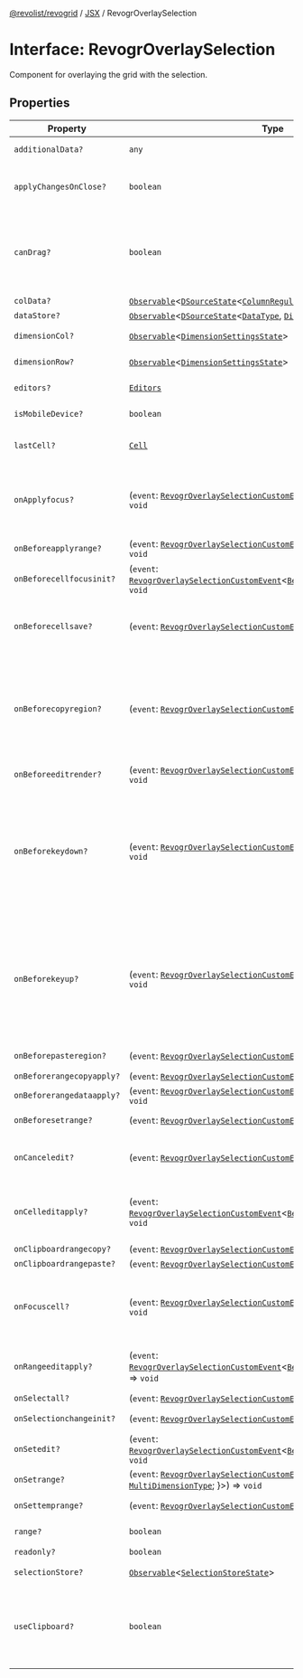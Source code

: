 [@revolist/revogrid](README.md) / [JSX](Namespace.JSX.md) / RevogrOverlaySelection

# Interface: RevogrOverlaySelection

Component for overlaying the grid with the selection.

## Properties

| Property | Type | Description | Defined in |
| ------ | ------ | ------ | ------ |
| `additionalData?` | `any` | Additional data to pass to renderer. | [src/components.d.ts:1856](https://github.com/revolist/revogrid/blob/832a695f4c49c94511535fe3aac75fac9a36ad76/src/components.d.ts#L1856) |
| `applyChangesOnClose?` | `boolean` | If true applys changes when cell closes if not Escape. | [src/components.d.ts:1860](https://github.com/revolist/revogrid/blob/832a695f4c49c94511535fe3aac75fac9a36ad76/src/components.d.ts#L1860) |
| `canDrag?` | `boolean` | Enable revogr-order-editor component (read more in revogr-order-editor component). Allows D&D. | [src/components.d.ts:1864](https://github.com/revolist/revogrid/blob/832a695f4c49c94511535fe3aac75fac9a36ad76/src/components.d.ts#L1864) |
| `colData?` | [`Observable`](TypeAlias.Observable.md)\<[`DSourceState`](TypeAlias.DSourceState.md)\<[`ColumnRegular`](Interface.ColumnRegular.md), [`DimensionCols`](TypeAlias.DimensionCols.md)\>\> | Column data store. | [src/components.d.ts:1868](https://github.com/revolist/revogrid/blob/832a695f4c49c94511535fe3aac75fac9a36ad76/src/components.d.ts#L1868) |
| `dataStore?` | [`Observable`](TypeAlias.Observable.md)\<[`DSourceState`](TypeAlias.DSourceState.md)\<[`DataType`](TypeAlias.DataType.md), [`DimensionRows`](TypeAlias.DimensionRows.md)\>\> | Row data store. | [src/components.d.ts:1872](https://github.com/revolist/revogrid/blob/832a695f4c49c94511535fe3aac75fac9a36ad76/src/components.d.ts#L1872) |
| `dimensionCol?` | [`Observable`](TypeAlias.Observable.md)\<[`DimensionSettingsState`](Interface.DimensionSettingsState.md)\> | Dimension settings X. | [src/components.d.ts:1876](https://github.com/revolist/revogrid/blob/832a695f4c49c94511535fe3aac75fac9a36ad76/src/components.d.ts#L1876) |
| `dimensionRow?` | [`Observable`](TypeAlias.Observable.md)\<[`DimensionSettingsState`](Interface.DimensionSettingsState.md)\> | Dimension settings Y. | [src/components.d.ts:1880](https://github.com/revolist/revogrid/blob/832a695f4c49c94511535fe3aac75fac9a36ad76/src/components.d.ts#L1880) |
| `editors?` | [`Editors`](TypeAlias.Editors.md) | Custom editors register. | [src/components.d.ts:1884](https://github.com/revolist/revogrid/blob/832a695f4c49c94511535fe3aac75fac9a36ad76/src/components.d.ts#L1884) |
| `isMobileDevice?` | `boolean` | Is mobile view mode. | [src/components.d.ts:1888](https://github.com/revolist/revogrid/blob/832a695f4c49c94511535fe3aac75fac9a36ad76/src/components.d.ts#L1888) |
| `lastCell?` | [`Cell`](Interface.Cell.md) | Last real coordinates positions + 1. | [src/components.d.ts:1892](https://github.com/revolist/revogrid/blob/832a695f4c49c94511535fe3aac75fac9a36ad76/src/components.d.ts#L1892) |
| `onApplyfocus?` | (`event`: [`RevogrOverlaySelectionCustomEvent`](Interface.RevogrOverlaySelectionCustomEvent.md)\<[`FocusRenderEvent`](Interface.FocusRenderEvent.md)\>) => `void` | Before cell get focused. To prevent the default behavior of applying the edit data, you can call `e.preventDefault()`. | [src/components.d.ts:1896](https://github.com/revolist/revogrid/blob/832a695f4c49c94511535fe3aac75fac9a36ad76/src/components.d.ts#L1896) |
| `onBeforeapplyrange?` | (`event`: [`RevogrOverlaySelectionCustomEvent`](Interface.RevogrOverlaySelectionCustomEvent.md)\<[`FocusRenderEvent`](Interface.FocusRenderEvent.md)\>) => `void` | Before range applied. | [src/components.d.ts:1900](https://github.com/revolist/revogrid/blob/832a695f4c49c94511535fe3aac75fac9a36ad76/src/components.d.ts#L1900) |
| `onBeforecellfocusinit?` | (`event`: [`RevogrOverlaySelectionCustomEvent`](Interface.RevogrOverlaySelectionCustomEvent.md)\<[`BeforeSaveDataDetails`](TypeAlias.BeforeSaveDataDetails.md)\>) => `void` | Before cell focus. | [src/components.d.ts:1904](https://github.com/revolist/revogrid/blob/832a695f4c49c94511535fe3aac75fac9a36ad76/src/components.d.ts#L1904) |
| `onBeforecellsave?` | (`event`: [`RevogrOverlaySelectionCustomEvent`](Interface.RevogrOverlaySelectionCustomEvent.md)\<`any`\>) => `void` | Runs before cell save. Can be used to override or cancel original save. | [src/components.d.ts:1908](https://github.com/revolist/revogrid/blob/832a695f4c49c94511535fe3aac75fac9a36ad76/src/components.d.ts#L1908) |
| `onBeforecopyregion?` | (`event`: [`RevogrOverlaySelectionCustomEvent`](Interface.RevogrOverlaySelectionCustomEvent.md)\<`any`\>) => `void` | Before clipboard copy happened. Validate data before copy. To prevent the default behavior of editing data and use your own implementation, call `e.preventDefault()`. | [src/components.d.ts:1912](https://github.com/revolist/revogrid/blob/832a695f4c49c94511535fe3aac75fac9a36ad76/src/components.d.ts#L1912) |
| `onBeforeeditrender?` | (`event`: [`RevogrOverlaySelectionCustomEvent`](Interface.RevogrOverlaySelectionCustomEvent.md)\<[`FocusRenderEvent`](Interface.FocusRenderEvent.md)\>) => `void` | Before editor render. | [src/components.d.ts:1916](https://github.com/revolist/revogrid/blob/832a695f4c49c94511535fe3aac75fac9a36ad76/src/components.d.ts#L1916) |
| `onBeforekeydown?` | (`event`: [`RevogrOverlaySelectionCustomEvent`](Interface.RevogrOverlaySelectionCustomEvent.md)\<`KeyboardEvent`\>) => `void` | Before key up event proxy, used to prevent key up trigger. If you have some custom behaviour event, use this event to check if it wasn't processed by internal logic. Call preventDefault(). | [src/components.d.ts:1920](https://github.com/revolist/revogrid/blob/832a695f4c49c94511535fe3aac75fac9a36ad76/src/components.d.ts#L1920) |
| `onBeforekeyup?` | (`event`: [`RevogrOverlaySelectionCustomEvent`](Interface.RevogrOverlaySelectionCustomEvent.md)\<`KeyboardEvent`\>) => `void` | Before key down event proxy, used to prevent key down trigger. If you have some custom behaviour event, use this event to check if it wasn't processed by internal logic. Call preventDefault(). | [src/components.d.ts:1924](https://github.com/revolist/revogrid/blob/832a695f4c49c94511535fe3aac75fac9a36ad76/src/components.d.ts#L1924) |
| `onBeforepasteregion?` | (`event`: [`RevogrOverlaySelectionCustomEvent`](Interface.RevogrOverlaySelectionCustomEvent.md)\<`any`\>) => `void` | Before region paste happened. | [src/components.d.ts:1928](https://github.com/revolist/revogrid/blob/832a695f4c49c94511535fe3aac75fac9a36ad76/src/components.d.ts#L1928) |
| `onBeforerangecopyapply?` | (`event`: [`RevogrOverlaySelectionCustomEvent`](Interface.RevogrOverlaySelectionCustomEvent.md)\<[`ChangedRange`](TypeAlias.ChangedRange.md)\>) => `void` | Before range copy. | [src/components.d.ts:1932](https://github.com/revolist/revogrid/blob/832a695f4c49c94511535fe3aac75fac9a36ad76/src/components.d.ts#L1932) |
| `onBeforerangedataapply?` | (`event`: [`RevogrOverlaySelectionCustomEvent`](Interface.RevogrOverlaySelectionCustomEvent.md)\<[`FocusRenderEvent`](Interface.FocusRenderEvent.md)\>) => `void` | Range data apply. | [src/components.d.ts:1936](https://github.com/revolist/revogrid/blob/832a695f4c49c94511535fe3aac75fac9a36ad76/src/components.d.ts#L1936) |
| `onBeforesetrange?` | (`event`: [`RevogrOverlaySelectionCustomEvent`](Interface.RevogrOverlaySelectionCustomEvent.md)\<`any`\>) => `void` | Before range selection applied. | [src/components.d.ts:1940](https://github.com/revolist/revogrid/blob/832a695f4c49c94511535fe3aac75fac9a36ad76/src/components.d.ts#L1940) |
| `onCanceledit?` | (`event`: [`RevogrOverlaySelectionCustomEvent`](Interface.RevogrOverlaySelectionCustomEvent.md)\<`any`\>) => `void` | Used for editors support when editor close requested. | [src/components.d.ts:1944](https://github.com/revolist/revogrid/blob/832a695f4c49c94511535fe3aac75fac9a36ad76/src/components.d.ts#L1944) |
| `onCelleditapply?` | (`event`: [`RevogrOverlaySelectionCustomEvent`](Interface.RevogrOverlaySelectionCustomEvent.md)\<[`BeforeSaveDataDetails`](TypeAlias.BeforeSaveDataDetails.md)\>) => `void` | Cell edit apply to the data source. Triggers datasource edit on the root level. | [src/components.d.ts:1948](https://github.com/revolist/revogrid/blob/832a695f4c49c94511535fe3aac75fac9a36ad76/src/components.d.ts#L1948) |
| `onClipboardrangecopy?` | (`event`: [`RevogrOverlaySelectionCustomEvent`](Interface.RevogrOverlaySelectionCustomEvent.md)\<`any`\>) => `void` | Range copy. | [src/components.d.ts:1952](https://github.com/revolist/revogrid/blob/832a695f4c49c94511535fe3aac75fac9a36ad76/src/components.d.ts#L1952) |
| `onClipboardrangepaste?` | (`event`: [`RevogrOverlaySelectionCustomEvent`](Interface.RevogrOverlaySelectionCustomEvent.md)\<`any`\>) => `void` | - | [src/components.d.ts:1953](https://github.com/revolist/revogrid/blob/832a695f4c49c94511535fe3aac75fac9a36ad76/src/components.d.ts#L1953) |
| `onFocuscell?` | (`event`: [`RevogrOverlaySelectionCustomEvent`](Interface.RevogrOverlaySelectionCustomEvent.md)\<[`ApplyFocusEvent`](Interface.ApplyFocusEvent.md)\>) => `void` | Cell get focused. To prevent the default behavior of applying the edit data, you can call `e.preventDefault()`. | [src/components.d.ts:1957](https://github.com/revolist/revogrid/blob/832a695f4c49c94511535fe3aac75fac9a36ad76/src/components.d.ts#L1957) |
| `onRangeeditapply?` | (`event`: [`RevogrOverlaySelectionCustomEvent`](Interface.RevogrOverlaySelectionCustomEvent.md)\<[`BeforeRangeSaveDataDetails`](TypeAlias.BeforeRangeSaveDataDetails.md)\>) => `void` | Range data apply. Triggers datasource edit on the root level. | [src/components.d.ts:1961](https://github.com/revolist/revogrid/blob/832a695f4c49c94511535fe3aac75fac9a36ad76/src/components.d.ts#L1961) |
| `onSelectall?` | (`event`: [`RevogrOverlaySelectionCustomEvent`](Interface.RevogrOverlaySelectionCustomEvent.md)\<`any`\>) => `void` | Select all. | [src/components.d.ts:1965](https://github.com/revolist/revogrid/blob/832a695f4c49c94511535fe3aac75fac9a36ad76/src/components.d.ts#L1965) |
| `onSelectionchangeinit?` | (`event`: [`RevogrOverlaySelectionCustomEvent`](Interface.RevogrOverlaySelectionCustomEvent.md)\<[`ChangedRange`](TypeAlias.ChangedRange.md)\>) => `void` | Selection range changed. | [src/components.d.ts:1969](https://github.com/revolist/revogrid/blob/832a695f4c49c94511535fe3aac75fac9a36ad76/src/components.d.ts#L1969) |
| `onSetedit?` | (`event`: [`RevogrOverlaySelectionCustomEvent`](Interface.RevogrOverlaySelectionCustomEvent.md)\<[`BeforeSaveDataDetails`](TypeAlias.BeforeSaveDataDetails.md)\>) => `void` | Set edit cell. | [src/components.d.ts:1973](https://github.com/revolist/revogrid/blob/832a695f4c49c94511535fe3aac75fac9a36ad76/src/components.d.ts#L1973) |
| `onSetrange?` | (`event`: [`RevogrOverlaySelectionCustomEvent`](Interface.RevogrOverlaySelectionCustomEvent.md)\<[`RangeArea`](TypeAlias.RangeArea.md) & \{ `type`: [`MultiDimensionType`](TypeAlias.MultiDimensionType.md); \}\>) => `void` | Set range. | [src/components.d.ts:1977](https://github.com/revolist/revogrid/blob/832a695f4c49c94511535fe3aac75fac9a36ad76/src/components.d.ts#L1977) |
| `onSettemprange?` | (`event`: [`RevogrOverlaySelectionCustomEvent`](Interface.RevogrOverlaySelectionCustomEvent.md)\<[`TempRange`](TypeAlias.TempRange.md)\>) => `void` | Set temp range area during autofill. | [src/components.d.ts:1981](https://github.com/revolist/revogrid/blob/832a695f4c49c94511535fe3aac75fac9a36ad76/src/components.d.ts#L1981) |
| `range?` | `boolean` | Range selection allowed. | [src/components.d.ts:1985](https://github.com/revolist/revogrid/blob/832a695f4c49c94511535fe3aac75fac9a36ad76/src/components.d.ts#L1985) |
| `readonly?` | `boolean` | Readonly mode. | [src/components.d.ts:1989](https://github.com/revolist/revogrid/blob/832a695f4c49c94511535fe3aac75fac9a36ad76/src/components.d.ts#L1989) |
| `selectionStore?` | [`Observable`](TypeAlias.Observable.md)\<[`SelectionStoreState`](TypeAlias.SelectionStoreState.md)\> | Selection, range, focus. | [src/components.d.ts:1993](https://github.com/revolist/revogrid/blob/832a695f4c49c94511535fe3aac75fac9a36ad76/src/components.d.ts#L1993) |
| `useClipboard?` | `boolean` | Enable revogr-clipboard component (read more in revogr-clipboard component). Allows copy/paste. | [src/components.d.ts:1997](https://github.com/revolist/revogrid/blob/832a695f4c49c94511535fe3aac75fac9a36ad76/src/components.d.ts#L1997) |
